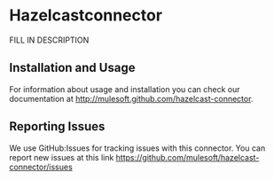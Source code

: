 
Hazelcastconnector
=========================

FILL IN DESCRIPTION

Installation and Usage
----------------------

For information about usage and installation you can check our documentation at http://mulesoft.github.com/hazelcast-connector.

Reporting Issues
----------------

We use GitHub:Issues for tracking issues with this connector. You can report new issues at this link https://github.com/mulesoft/hazelcast-connector/issues